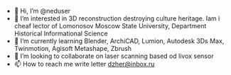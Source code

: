 - 👋 Hi, I’m @neduser
- 👀 I’m interested in 3D reconstruction destroying culture heritage. Iam i cheaf lector of Lomonosov Moscow State University, Department Historical Informational Science
- 🌱 I’m currently learning Blender, ArchiCAD, Lumion, Autodesk 3Ds Max, Twinmotion, Agisoft Metashape, Zbrush
- 💞️ I’m looking to collaborate on laser scanning based od livox sensor
- 📫 How to reach me write letter dzher@inbox.ru

<!---
neduser/neduser is a ✨ special ✨ repository because its `README.md` (this file) appears on your GitHub profile.
You can click the Preview link to take a look at your changes.
--->
